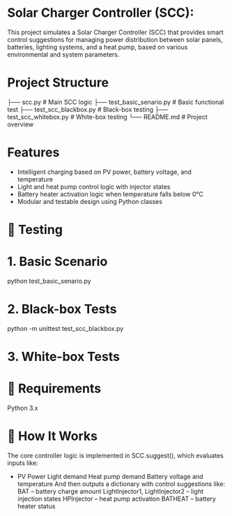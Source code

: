 # Solar Charger Controller (SCC):
This project simulates a Solar Charger Controller (SCC) that provides smart control suggestions for managing power distribution between solar panels, batteries, lighting systems, and a heat pump, based on various environmental and system parameters.

# Project Structure
├── scc.py                   # Main SCC logic
├── test_basic_senario.py   # Basic functional test
├── test_scc_blackbox.py    # Black-box testing
├── test_scc_whitebox.py    # White-box testing
└── README.md               # Project overview

# Features
- Intelligent charging based on PV power, battery voltage, and temperature
- Light and heat pump control logic with injector states
- Battery heater activation logic when temperature falls below 0°C
- Modular and testable design using Python classes

# 🧪 Testing
# 1. Basic Scenario
  python test_basic_senario.py
# 2. Black-box Tests
  python -m unittest test_scc_blackbox.py
# 3. White-box Tests

# 📌 Requirements
Python 3.x

# 🧠 How It Works
The core controller logic is implemented in SCC.suggest(), which evaluates inputs like:
- PV Power
Light demand
Heat pump demand
Battery voltage and temperature
And then outputs a dictionary with control suggestions like:
BAT – battery charge amount
LightInjector1, LightInjector2 – light injection states
HPInjector – heat pump activation
BATHEAT – battery heater status

